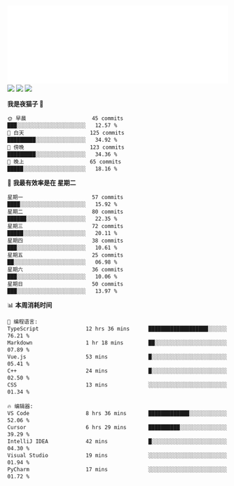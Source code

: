 <img src="./assets/header.svg" />
<img src="https://wakatime.com/share/@shenlyy/0d1e8abb-ce3a-49e5-9f20-7ad39caba41f.svg" />
<img src="https://github-readme-stats.ykrazy.top/api/wakatime?username=shenlyy&langs_count=11&theme=transparent" />
<img src="https://github-readme-stats.ykrazy.top/api?username=shenlye&show_icons=true&include_all_commits=true&theme=transparent" />

<!--START_SECTION:waka-->
**我是夜猫子 🦉** 

```text
🌞 早晨                     45 commits          ███░░░░░░░░░░░░░░░░░░░░░░   12.57 % 
🌆 白天                     125 commits         █████████░░░░░░░░░░░░░░░░   34.92 % 
🌃 傍晚                     123 commits         █████████░░░░░░░░░░░░░░░░   34.36 % 
🌙 晚上                     65 commits          █████░░░░░░░░░░░░░░░░░░░░   18.16 % 
```
📅 **我最有效率是在 星期二** 

```text
星期一                      57 commits          ████░░░░░░░░░░░░░░░░░░░░░   15.92 % 
星期二                      80 commits          ██████░░░░░░░░░░░░░░░░░░░   22.35 % 
星期三                      72 commits          █████░░░░░░░░░░░░░░░░░░░░   20.11 % 
星期四                      38 commits          ███░░░░░░░░░░░░░░░░░░░░░░   10.61 % 
星期五                      25 commits          ██░░░░░░░░░░░░░░░░░░░░░░░   06.98 % 
星期六                      36 commits          ███░░░░░░░░░░░░░░░░░░░░░░   10.06 % 
星期日                      50 commits          ███░░░░░░░░░░░░░░░░░░░░░░   13.97 % 
```


📊 **本周消耗时间** 

```text
💬 编程语言: 
TypeScript               12 hrs 36 mins      ███████████████████░░░░░░   76.21 % 
Markdown                 1 hr 18 mins        ██░░░░░░░░░░░░░░░░░░░░░░░   07.89 % 
Vue.js                   53 mins             █░░░░░░░░░░░░░░░░░░░░░░░░   05.41 % 
C++                      24 mins             █░░░░░░░░░░░░░░░░░░░░░░░░   02.50 % 
CSS                      13 mins             ░░░░░░░░░░░░░░░░░░░░░░░░░   01.34 % 

🔥 编辑器: 
VS Code                  8 hrs 36 mins       █████████████░░░░░░░░░░░░   52.06 % 
Cursor                   6 hrs 29 mins       ██████████░░░░░░░░░░░░░░░   39.29 % 
IntelliJ IDEA            42 mins             █░░░░░░░░░░░░░░░░░░░░░░░░   04.30 % 
Visual Studio            19 mins             ░░░░░░░░░░░░░░░░░░░░░░░░░   01.94 % 
PyCharm                  17 mins             ░░░░░░░░░░░░░░░░░░░░░░░░░   01.72 % 
```


<!--END_SECTION:waka-->
